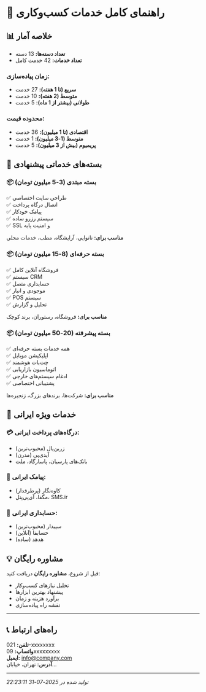 # 🏢 راهنمای کامل خدمات کسب‌وکاری

## 📊 خلاصه آمار
- **تعداد دسته‌ها:** 13 دسته
- **تعداد خدمات:** 42 خدمت کامل

### زمان پیاده‌سازی:
- **سریع (تا 1 هفته):** 27 خدمت
- **متوسط (2 هفته):** 10 خدمت  
- **طولانی (بیشتر از 1 ماه):** 5 خدمت

### محدوده قیمت:
- **اقتصادی (تا 1 میلیون):** 36 خدمت
- **متوسط (1-3 میلیون):** 1 خدمت
- **پریمیوم (بیش از 3 میلیون):** 5 خدمت

## 🎯 بسته‌های خدماتی پیشنهادی

### 📦 بسته مبتدی (3-5 میلیون تومان)
✅ طراحی سایت اختصاصی  
✅ اتصال درگاه پرداخت  
✅ پیامک خودکار  
✅ سیستم رزرو ساده  
✅ SSL و امنیت پایه  

**مناسب برای:** نانوایی، آرایشگاه، مطب، خدمات محلی

### 📦 بسته حرفه‌ای (8-15 میلیون تومان)
✅ فروشگاه آنلاین کامل  
✅ سیستم CRM  
✅ حسابداری متصل  
✅ موجودی و انبار  
✅ POS سیستم  
✅ تحلیل و گزارش  

**مناسب برای:** فروشگاه، رستوران، برند کوچک

### 📦 بسته پیشرفته (20-50 میلیون تومان)
✅ همه خدمات بسته حرفه‌ای  
✅ اپلیکیشن موبایل  
✅ چت‌بات هوشمند  
✅ اتوماسیون بازاریابی  
✅ ادغام سیستم‌های خارجی  
✅ پشتیبانی اختصاصی  

**مناسب برای:** شرکت‌ها، برندهای بزرگ، زنجیره‌ها

## 🚀 خدمات ویژه ایرانی

### 💳 **درگاه‌های پرداخت ایرانی:**
- زرین‌پال (محبوب‌ترین)
- آیدی‌پی (مدرن)  
- بانک‌های پارسیان، پاسارگاد، ملت

### 📱 **پیامک ایرانی:**
- کاوه‌نگار (پرطرفدار)
- مگفا، آی‌پی‌پنل، SMS.ir

### 🧮 **حسابداری ایرانی:**
- سپیدار (محبوب‌ترین)
- حسابفا (آنلاین)
- هدهد (ساده)

## 💡 مشاوره رایگان

قبل از شروع، **مشاوره رایگان** دریافت کنید:
- تحلیل نیازهای کسب‌وکار
- پیشنهاد بهترین ابزارها  
- برآورد هزینه و زمان
- نقشه راه پیاده‌سازی

---

## 📞 راه‌های ارتباط

**تلفن:** 021-xxxxxxxx  
**واتساپ:** 09xxxxxxxxx  
**ایمیل:** info@company.com  
**آدرس:** تهران، خیابان...

---

*تولید شده در 2025-07-31 22:23:11*

